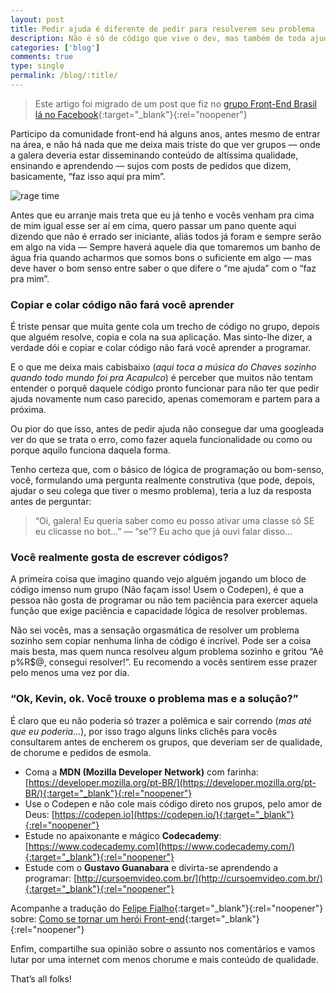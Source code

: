 ```yaml
---
layout: post
title: Pedir ajuda é diferente de pedir para resolverem seu problema
description: Não é só de código que vive o dev, mas também de toda ajuda de bom coração
categories: ['blog']
comments: true
type: single
permalink: /blog/:title/
---
```


> Este artigo foi migrado de um post que fiz no [grupo Front-End Brasil lá no Facebook](https://www.facebook.com/groups/frontendbrasil/permalink/1262790657103017/){:target="_blank"}{:rel="noopener"}

Participo da comunidade front-end há alguns anos, antes mesmo de entrar na área, e não há nada que me deixa mais triste do que ver grupos — onde a galera deveria estar disseminando conteúdo de altíssima qualidade, ensinando e aprendendo — sujos com posts de pedidos que dizem, basicamente, “faz isso aqui pra mim”.

![rage time](https://miro.medium.com/max/600/1*F8EKuD8bffs5pQdYc7rjng.gif)

Antes que eu arranje mais treta que eu já tenho e vocês venham pra cima de mim igual esse ser aí em cima, quero passar um pano quente aqui dizendo que não é errado ser iniciante, aliás todos já foram e sempre serão em algo na vida — Sempre haverá aquele dia que tomaremos um banho de água fria quando acharmos que somos bons o suficiente em algo — mas deve haver o bom senso entre saber o que difere o “me ajuda” com o “faz pra mim”.

### Copiar e colar código não fará você aprender

É triste pensar que muita gente cola um trecho de código no grupo, depois que alguém resolve, copia e cola na sua aplicação. Mas sinto-lhe dizer, a verdade dói e copiar e colar código não fará você aprender a programar.

E o que me deixa mais cabisbaixo (*aqui toca a música do Chaves sozinho quando todo mundo foi pra Acapulco*) é perceber que muitos não tentam entender o porquê daquele código pronto funcionar para não ter que pedir ajuda novamente num caso parecido, apenas comemoram e partem para a próxima.

Ou pior do que isso, antes de pedir ajuda não consegue dar uma googleada ver do que se trata o erro, como fazer aquela funcionalidade ou como ou porque aquilo funciona daquela forma.

Tenho certeza que, com o básico de lógica de programação ou bom-senso, você, formulando uma pergunta realmente construtiva (que pode, depois, ajudar o seu colega que tiver o mesmo problema), teria a luz da resposta antes de perguntar:

> “Oi, galera! Eu queria saber como eu posso ativar uma classe só SE eu clicasse no bot…” — “se”? Eu acho que já ouvi falar disso…

### Você realmente gosta de escrever códigos?

A primeira coisa que imagino quando vejo alguém jogando um bloco de código imenso num grupo (Não façam isso! Usem o Codepen), é que a pessoa não gosta de programar ou não tem paciência para exercer aquela função que exige paciência e capacidade lógica de resolver problemas.

Não sei vocês, mas a sensação orgasmática de resolver um problema sozinho sem copiar nenhuma linha de código é incrível. Pode ser a coisa mais besta, mas quem nunca resolveu algum problema sozinho e gritou “Aê p%R$@, consegui resolver!”. Eu recomendo a vocês sentirem esse prazer pelo menos uma vez por dia.

### “Ok, Kevin, ok. Você trouxe o problema mas e a solução?”

É claro que eu não poderia só trazer a polêmica e sair correndo (*mas até que eu poderia…*), por isso trago alguns links clichês para vocês consultarem antes de encherem os grupos, que deveriam ser de qualidade, de chorume e pedidos de esmola.

- Coma a **MDN (Mozilla Developer Network)** com farinha: [https://developer.mozilla.org/pt-BR/](https://developer.mozilla.org/pt-BR/){:target="_blank"}{:rel="noopener"}
- Use o Codepen e não cole mais código direto nos grupos, pelo amor de Deus: [https://codepen.io](https://codepen.io/){:target="_blank"}{:rel="noopener"}
- Estude no apaixonante e mágico **Codecademy**: [https://www.codecademy.com](https://www.codecademy.com/){:target="_blank"}{:rel="noopener"}
- Estude com o **Gustavo Guanabara** e divirta-se aprendendo a programar: [http://cursoemvideo.com.br/](http://cursoemvideo.com.br/){:target="_blank"}{:rel="noopener"}

Acompanhe a tradução do [Felipe Fialho](https://www.felipefialho.com/){:target="_blank"}{:rel="noopener"} sobre: [Como se tornar um herói Front-end](https://www.felipefialho.com/blog/2016/do-zero-a-heroi-do-front-end-parte-1){:target="_blank"}{:rel="noopener"}

Enfim, compartilhe sua opinião sobre o assunto nos comentários e vamos lutar por uma internet com menos chorume e mais conteúdo de qualidade.

That’s all folks!
